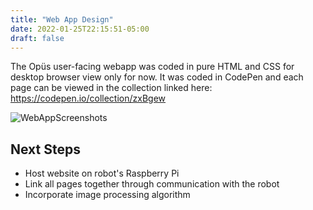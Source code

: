 ```yaml
---
title: "Web App Design"
date: 2022-01-25T22:15:51-05:00
draft: false
---
```


The Opüs user-facing webapp was coded in pure HTML and CSS for desktop browser view only for now. It was coded in CodePen and each page can be viewed in the collection linked here: 
https://codepen.io/collection/zxBgew


![WebAppScreenshots](/blog/images/WebApp/OpusWebAppScreenshotStates.png)


Next Steps
-----
* Host website on robot's Raspberry Pi
* Link all pages together through communication with the robot
* Incorporate image processing algorithm
